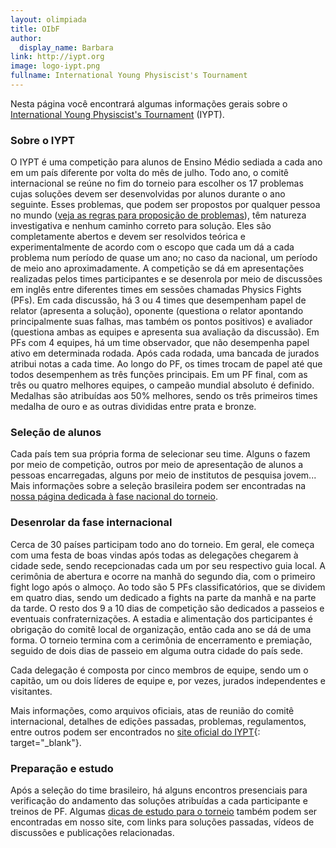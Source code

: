 ```yaml
---
layout: olimpiada
title: OIbF
author:
  display_name: Barbara
link: http://iypt.org 
image: logo-iypt.png
fullname: International Young Physiscist's Tournament
---
```


Nesta página você encontrará algumas informações gerais sobre o [International Young Physiscist\'s Tournament][2] (IYPT).

### **Sobre o IYPT**

  
O IYPT é uma competição para alunos de Ensino Médio sediada a cada ano em um país diferente por volta do mês de julho. Todo ano, o comitê internacional se reúne no fim do torneio para escolher os 17 problemas cujas soluções devem ser desenvolvidas por alunos durante o ano seguinte. Esses problemas, que podem ser propostos por qualquer pessoa no mundo ([veja as regras para proposição de problemas][3]), têm natureza investigativa e nenhum caminho correto para solução. Eles são completamente abertos e devem ser resolvidos teórica e experimentalmente de acordo com o escopo que cada um dá a cada problema num período de quase um ano; no caso da nacional, um período de meio ano aproximadamente. A competição se dá em apresentações realizadas pelos times participantes e se desenrola por meio de discussões em inglês entre diferentes times em sessões chamadas Physics Fights (PFs). Em cada discussão, há 3 ou 4 times que desempenham papel de relator (apresenta a solução), oponente (questiona o relator apontando principalmente suas falhas, mas também os pontos positivos) e avaliador (questiona ambas as equipes e apresenta sua avaliação da discussão). Em PFs com 4 equipes, há um time observador, que não desempenha papel ativo em determinada rodada. Após cada rodada, uma bancada de jurados atribui notas a cada time. Ao longo do PF, os times trocam de papel até que todos desempenhem as três funções principais. Em um PF final, com as três ou quatro melhores equipes, o campeão mundial absoluto é definido. Medalhas são atribuídas aos 50% melhores, sendo os três primeiros times medalha de ouro e as outras divididas entre prata e bronze.

### **Seleção de alunos**

  
Cada país tem sua própria forma de selecionar seu time. Alguns o fazem por meio de competição, outros por meio de apresentação de alunos a pessoas encarregadas, alguns por meio de institutos de pesquisa jovem... Mais informações sobre a seleção brasileira podem ser encontradas na [nossa página dedicada à fase nacional do torneio][4].

### **Desenrolar da fase internacional**

  
Cerca de 30 países participam todo ano do torneio. Em geral, ele começa com uma festa de boas vindas após todas as delegações chegarem &agrave; cidade sede, sendo recepcionadas cada um por seu respectivo guia local. A cerimônia de abertura e ocorre na manhã do segundo dia, com o primeiro fight logo após o almoço. Ao todo são 5 PFs classificatórios, que se dividem em quatro dias, sendo um dedicado a fights na parte da manhã e na parte da tarde. O resto dos 9 a 10 dias de competição são dedicados a passeios e eventuais confraternizações. A estadia e alimentação dos participantes é obrigação do comitê local de organização, então cada ano se dá de uma forma. O torneio termina com a cerimônia de encerramento e premiação, seguido de dois dias de passeio em alguma outra cidade do país sede.

Cada delegação é composta por cinco membros de equipe, sendo um o capitão, um ou dois líderes de equipe e, por vezes, jurados independentes e visitantes.

Mais informações, como arquivos oficiais, atas de reunião do comitê internacional, detalhes de edições passadas, problemas, regulamentos, entre outros podem ser encontrados no [site oficial do IYPT][2]{:
target="_blank"}.

### **Preparação e estudo**

  
Após a seleção do time brasileiro, há alguns encontros presenciais para verificação do andamento das soluções atribuídas a cada participante e treinos de PF. Algumas [dicas de estudo para o torneio][5] também podem ser encontradas em nosso site, com links para soluções passadas, vídeos de discussões e publicações relacionadas.

 



[1]: /olimpiadas/internacionais/iypt/logo-iypt/
[2]: http://iypt.org "IYPT - site oficial"
[3]: http://iypt.org/Problems "Regulamento para proposição de problemas"
[4]: /olimpiadas/nacionais/iypt-br/ "OC - IYPT Brasil"
[5]: /estudo/iypt/ "Estudos - IYPT"
